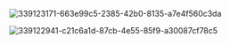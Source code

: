 ![339123171-663e99c5-2385-42b0-8135-a7e4f560c3da](https://github.com/AcostaLautaro/ASO2024TPs/assets/166446933/6a5c5194-3712-43c5-8f63-e0c132e712ce)



![339122941-c21c6a1d-87cb-4e55-85f9-a30087cf78c5](https://github.com/AcostaLautaro/ASO2024TPs/assets/166446933/9d38a13c-471e-4dd2-91d3-50502d827a5c)
